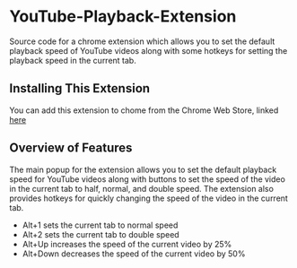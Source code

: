 # YouTube-Playback-Extension
Source code for a chrome extension which allows you to set the default playback speed of YouTube videos along with some hotkeys for setting the playback speed in the current tab.

## Installing This Extension
You can add this extension to chome from the Chrome Web Store, linked [here](https://chrome.google.com/webstore/detail/youtube-default-playback/bcogakegjkeopbkokbkkaopnclmhhfmp)

## Overview of Features
The main popup for the extension allows you to set the default playback speed for YouTube videos along with buttons to set the speed of the video in the current tab to half, normal, and double speed. The extension also provides hotkeys for quickly changing the speed of the video in the current tab.
- Alt+1 sets the current tab to normal speed
- Alt+2 sets the current tab to double speed
- Alt+Up increases the speed of the current video by 25%
- Alt+Down decreases the speed of the current video by 50%
